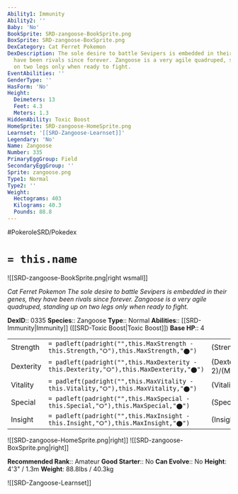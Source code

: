 ```yaml
---
Ability1: Immunity
Ability2: ''
Baby: 'No'
BookSprite: SRD-zangoose-BookSprite.png
BoxSprite: SRD-zangoose-BoxSprite.png
DexCategory: Cat Ferret Pokemon
DexDescription: The sole desire to battle Sevipers is embedded in their genes, they
  have been rivals since forever. Zangoose is a very agile quadruped, standing up
  on two legs only when ready to fight.
EventAbilities: ''
GenderType: ''
HasForm: 'No'
Height:
  Deimeters: 13
  Feet: 4.3
  Meters: 1.3
HiddenAbility: Toxic Boost
HomeSprite: SRD-zangoose-HomeSprite.png
Learnset: '[[SRD-Zangoose-Learnset]]'
Legendary: 'No'
Name: Zangoose
Number: 335
PrimaryEggGroup: Field
SecondaryEggGroup: ''
Sprite: zangoose.png
Type1: Normal
Type2: ''
Weight:
  Hectograms: 403
  Kilograms: 40.3
  Pounds: 88.8
---
```


#PokeroleSRD/Pokedex

# `= this.name`

![[SRD-zangoose-BookSprite.png|right wsmall]]

*Cat Ferret Pokemon*
*The sole desire to battle Sevipers is embedded in their genes, they have been rivals since forever. Zangoose is a very agile quadruped, standing up on two legs only when ready to fight.*

**DexID**:: 0335
**Species**:: Zangoose
**Type**:: Normal
**Abilities**:: [[SRD-Immunity|Immunity]] ([[SRD-Toxic Boost|Toxic Boost]])
**Base HP**:: 4

|           |                                                                                        |                                          |
| --------- | -------------------------------------------------------------------------------------- | ---------------------------------------- |
| Strength  | `= padleft(padright("",this.MaxStrength - this.Strength,"⭘"),this.MaxStrength,"⬤")`    | (Strength::3)/(MaxStrength::6)   |
| Dexterity | `= padleft(padright("",this.MaxDexterity - this.Dexterity,"⭘"),this.MaxDexterity,"⬤")` | (Dexterity:: 2)/(MaxDexterity::5) |
| Vitality  | `= padleft(padright("",this.MaxVitality - this.Vitality,"⭘"),this.MaxVitality,"⬤")`    | (Vitality::2)/(MaxVitality::4)   |
| Special   | `= padleft(padright("",this.MaxSpecial - this.Special,"⭘"),this.MaxSpecial,"⬤")`       | (Special::2)/(MaxSpecial::4)     |
| Insight   | `= padleft(padright("",this.MaxInsight - this.Insight,"⭘"),this.MaxInsight,"⬤")`       | (Insight::2)/(MaxInsight::4)     |

![[SRD-zangoose-HomeSprite.png|right]]
![[SRD-zangoose-BoxSprite.png|right]]

**Recommended Rank**:: Amateur
**Good Starter**:: No
**Can Evolve**:: No
**Height**: 4'3" / 1.3m
**Weight**: 88.8lbs / 40.3kg

![[SRD-Zangoose-Learnset]]